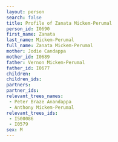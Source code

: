 ```yaml
---
layout: person
search: false
title: Profile of Zanata Mickem-Perumal
person_id: I0690
first_name: Zanata
last_name: Mickem-Perumal
full_name: Zanata Mickem-Perumal
mother: Jodie Candappa
mother_id: I0689
father: Vernon Mickem-Perumal
father_id: I0677
children:
children_ids:
partners:
partner_ids:
relevant_trees_names:
 - Peter Braze Anandappa
 - Anthony Mickem-Perumal
relevant_trees_ids:
 - I500086
 - I0579
sex: M
---
```


